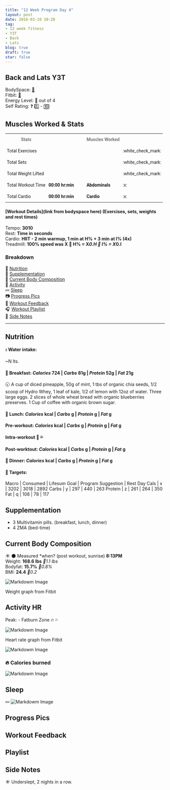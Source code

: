 ```yaml
---
title: "12 Week Program Day 4"
layout: post
date: 2016-03-10 10:28
tag:
- 12 week fitness
- Y3T
- Back
- Lats
blog: true
draft: true
star: false
---
```

## Back and Lats Y3T 

BodySpace: [:muscle:](http://bodyspace.bodybuilding.com/brenodamata/) <br>
Fitbit: [:running:](https://www.fitbit.com/user/3WJZ2S) <br>
Energy Level: :battery: out of 4 <br>
Self Rating: :question: :one: - :keycap_ten:<br>
<!-- Choose one: -->
<!-- Calorie Surplus: **200** = 3000 calories intake - 2800 calories burned <br>
Calorie Deficit: **-200** = 2060 calories intake - 2800 calories burned <br> -->

## Muscles Worked & Stats


<style type="text/css">
.tg  {border-collapse:collapse;border-spacing:0;}
.tg td{font-family:Roboto, sans-serif;font-size:14px;padding:10px 5px;border-style:solid;border-width:0px;overflow:hidden;word-break:normal;}
.tg th{font-family:Roboto, sans-serif;font-size:14px;font-weight:normal;padding:10px 5px;border-style:solid;border-width:0px;overflow:hidden;word-break:normal;}
.tg .tg-lqy6{text-align:right;vertical-align:top}
.tg .tg-yw4l{vertical-align:top}
</style>
<table class="tg">
  <tr>
    <th class="tg-yw4l" style="font-weight:bold; color:#777">Stats</th>
    <th class="tg-yw4l"></th>
    <th class="tg-yw4l"></th>
    <th class="tg-yw4l"></th>
    <th class="tg-yw4l"></th>
    <th class="tg-yw4l" style="font-weight:bold; color:#777">Muscles Worked</th>
    <th class="tg-yw4l"></th>
  </tr>
  <tr>
    <td class="tg-yw4l">Total Exercises</td>
    <td class="tg-yw4l" style="font-weight:bold;"><!-- Number of exercises --></td>
    <td></td>
    <td></td>
    <td></td>
    <td class="tg-yw4l" style="font-weight:bold;"><!-- Primary muscle group worked --></td>
    <td class="tg-yw4l">:white_check_mark:</td> <!-- Use :white_check_mark: or :x: -->
  </tr>
  <tr>
    <td class="tg-yw4l">Total Sets</td>
    <td class="tg-yw4l" style="font-weight:bold;"><!-- Number fo total sets --></td>
    <td></td>
    <td></td>
    <td></td>
    <td class="tg-yw4l" style="font-weight:bold;"><!-- Secondary muscle group worked --></td>
    <td class="tg-yw4l">:white_check_mark:</td>
  </tr>
  <tr>
    <td class="tg-yw4l">Total Weight Lifted</td>
    <td class="tg-yw4l" style="font-weight:bold;"><!-- Y lbs. --></td>
    <td></td>
    <td></td>
    <td></td>
    <td class="tg-yw4l" style="font-weight:bold;"><!-- Secondary muscle group worked --></td>
    <td class="tg-lqy6">:white_check_mark:</td>
  </tr>
  <tr>
    <td class="tg-yw4l">Total Workout Time</td>
    <td class="tg-yw4l" style="font-weight:bold;">00:00 hr:min</td>
    <td></td>
    <td></td>
    <td></td>
    <td class="tg-yw4l" style="font-weight:bold;">Abdominals</td>
    <td class="tg-yw4l">:x:</td>
  </tr>
  <tr>
    <td class="tg-yw4l">Total Cardio</td>
    <td class="tg-yw4l" style="font-weight:bold;">00:00 hr:min</td>
    <td></td>
    <td></td>
    <td></td>
    <td class="tg-yw4l" style="font-weight:bold;">Cardio</td>
    <td class="tg-yw4l">:x:</td>
  </tr>
</table>

#### [Workout Details](link from bodyspace here) (Exercises, sets, weights and rest times)
Tempo: **3010** <br> <!-- [ABCD] A: negative, B: Flex position, C: Force, D: Starting position -->
Rest: **Time in seconds**<br> 
Cardio: **HIIT - 2 min warmup, 1 min at H%  + 3 min at I% (4x)**<br> 
Treadmill: **100% speed was X
:running: H% = X*0.H
:walking: I% = X*0.I**
<!-- H is high intensity | L is low intensity | X is max speed -->

<div class="breaker"></div>

### Breakdown
:meat_on_bone: [Nutrition](#nutrition) <br>
:pill: [Supplementation](#supplementation) <br>
:muscle: [Current Body Composition](#current-body-composition) <br>
:heartbeat: [Activity](#activity-hr) <br>
:zzz: [Sleep](#sleep) <br>
:camera: [Progress Pics](#progress-pics) <br>
:thought_balloon: [Workout Feedback](#workout-feedback) <br>
:headphones: [Workout Playlist](#playlist) <br>
:pencil: [Side Notes](#side-notes) <br>

---

## Nutrition

#### :droplet: Water intake:
~N lts.

<!-- ![Markdowm Image][water]
<figcaption class="caption">Water intake tracked with Lifesum</figcaption> -->

#### :egg: Breakfast: *Calories* **724** | *Carbs* **81g** | *Protein* **52g** | *Fat* **21g**
:clock930: A cup of diced pineapple, 50g of mint, 1 tbs of organic chia seeds, 1/2 scoop of Hydro Whey, 1 leaf of kale, 1/2 of lemon with 12oz of water. Three large eggs. 2 slices of whole wheat bread with organic blueberries preserves. 1 Cup of coffee with organic brown sugar.

#### :poultry_leg: Lunch: *Calories* **kcal** | *Carbs* **g** | *Protein* **g** | *Fat* **g**
<!-- Time and what's for lunch -->
<!-- Example: :clock1: Chiken breasts and brown rice -->

#### Pre-workout: *Calories* **kcal** | *Carbs* **g** | *Protein* **g** | *Fat* **g**
<!-- Time and pre-workout meal -->
<!-- :clock4: Protein Shake: 1 1/2 scoops of Hydro Whey, 5mg of Creatine, 1/2 advocato, 1 tps of peanut butter, 1/4 cup of blueberries, 1 strawberry, 1/2 banna with 2% Milk. -->

#### Intra-workout :muscle: :sweat_drops: 
<!-- Time of workout, move it accordingly -->
<!-- :clock530: 1/2 scoop Pre Jym, 2 scoops of BCAA powder with 14oz of water. -->

#### Post-worktout: *Calories* **kcal** | *Carbs* **g** | *Protein* **g** | *Fat* **g**
<!-- Time and post-workout meal -->
<!-- :clock7: 1 scoop of Hydro Whey, 5mg of Creatine with 14oz of water.  -->

#### :curry: Dinner: *Calories* **kcal** | *Carbs* **g** | *Protein* **g** | *Fat* **g**
<!-- Time and what's for dinner -->
<!-- :clock930: 1 scoop of Caisine and 1 Banana with 14oz of water. 1 Apple. -->

<!-- ![Markdowm Image][nutrition-intake]
<figcaption class="caption">Nutrition intake graph breakdown with Lifesum</figcaption>

![Markdowm Image][nutrition-info]
<figcaption class="caption">Nutrition information details with Lifesum</figcaption> -->

#### :dart: Targets:

Macro | Consumed | Lifesum Goal | Program Suggestion | Rest Day
Cals | x | 3202 | 3018 | 2892 
Carbs | y | 297 | 440 | 263
Protein | z | 261 | 264 | 350
Fat | q | 108 | 78 | 117

## Supplementation

* 3 Multivitamin pills. (breakfast, lunch, dinner)
* 4 ZMA (bed-time)

## Current Body Composition
:sunny: :new_moon: Measured *when? (post workout, sunrise) **8:13PM** <br>
Weight: **168.6 lbs** *:small_red_triangle_down:1.1 lbs*<br> 
Bodyfat: **15.7%** *:small_red_triangle:0.8%*<br> 
BMI: **24.4** *:small_red_triangle_down:0.2*

![Markdowm Image][weight]
<figcaption class="caption">Weight graph from Fitbit</figcaption>

## Activity HR

Peak: <!-- **? BPM** --> - Fatburn Zone :fire: :sweat_drops:

![Markdowm Image][heart-rate]
<figcaption class="caption">Heart rate graph from Fitbit</figcaption>

![Markdowm Image][activity]


### :fire: Calories burned

![Markdowm Image][calories]


## Sleep

:zzz: 
![Markdowm Image][sleep]

## Progress Pics

<!-- :no_entry_sign: -->
<!-- OR -->
<!-- ![Markdowm Image][progress-pic-1]
![Markdowm Image][progress-pic-2] -->

## Workout Feedback

<!-- Choose an emoji or embed a tweet -->

<!-- :shipit: :100: :warning: :dart: :bomb: :hocho: :racehorse: :whale2: :chicken: :ox: -->
<!-- :finnadie: :goberserk: :feelsgood: :godmode: :hurtrealbad: :rage1:2:3:4: :suspect: -->
<!-- :fu: :muscle: :raised_hands: :metal: :+1: :-1: :punch: :v: :ok_hand: -->
<!-- :trollface: :older_man: :baby: :no_good: :poop: :sweat_drops: :fire: :boom: -->
<!-- :dizzy_face: :mask: :confounded: :sob: :expressionless: :satisfied: -->

<!-- <blockquote class="twitter-tweet" data-lang="en"><p lang="en" dir="ltr">Like if you&#39;re working out today! 💪</p>&mdash; Gym Motivation (@GymGoers) <a href="https://twitter.com/GymGoers/status/706213281745268736">March 5, 2016</a></blockquote> <script async src="//platform.twitter.com/widgets.js" charset="utf-8"></script> -->

## Playlist

<!-- <iframe src="https://embed.spotify.com/?uri=spotify%3Auser%3Abrenodamata%3Aplaylist%3A4FWZVkZmcEgcIZRWCCXAzs" width="300" height="380" frameborder="0" allowtransparency="true"></iframe> -->

## Side Notes

:sunny: Underslept, 2 nights in a row. <br>
<!-- :new_moon: Night time notes <br> -->

<!-- :smoking: :fist: -->

<!-- Links: -->

[example]: https://ipfs.pics/ipfs/Qmc2UGFKA21U6oATLpvajBSiNQo7DZcproprrRkbXjFXaL
[weight]: https://ipfs.pics/ipfs/QmW3FgNGeD46kHEryFUw1ftEUqRw254WkKxYeKaouz7DJA
[activity]: h
[calories]: h
[heart-rate]: h
[sleep]: https://ipfs.pics/ipfs/QmW3FgNGeD46kHEryFUw1ftEUqRw254WkKxYeKaouz7DJA
[water]: h
[progress-pic-1]: h
[progress-pic-2]: h
[nutrition-intake]: h
[nutrition-info]: h
